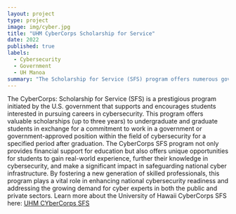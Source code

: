 ```yaml
---
layout: project
type: project
image: img/cyber.jpg
title: "UHM CyberCorps Scholarship for Service"
date: 2022
published: true
labels:
  - Cybersecurity
  - Government
  - UH Manoa
summary: "The Scholarship for Service (SFS) program offers numerous government opportunities and scholarships to students pursuing careers in the field of cybersecurity."
---
```


The CyberCorps: Scholarship for Service (SFS) is a prestigious program initiated by the U.S. government that supports and encourages students interested in pursuing careers in cybersecurity. This program offers valuable scholarships (up to three years) to undergraduate and graduate students in exchange for a commitment to work in a government or government-approved position within the field of cybersecurity for a specified period after graduation. The CyberCorps SFS program not only provides financial support for education but also offers unique opportunities for students to gain real-world experience, further their knowledge in cybersecurity, and make a significant impact in safeguarding national cyber infrastructure. By fostering a new generation of skilled professionals, this program plays a vital role in enhancing national cybersecurity readiness and addressing the growing demand for cyber experts in both the public and private sectors. Learn more about the University of Hawaii CyberCorps SFS here: [UHM CYberCorps SFS]([http://mongodb.com](https://sites.google.com/a/hawaii.edu/uhm-sfs/)https://sites.google.com/a/hawaii.edu/uhm-sfs/)

